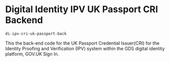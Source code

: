 # Digital Identity IPV UK Passport CRI Backend

`di-ipv-cri-uk-passport-back`

This the back-end code for the UK Passport Credential Issuer(CRI) for the Identity Proofing and Verification (IPV) system within the GDS digital identity platform, GOV.UK Sign In.
